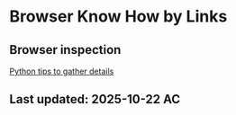 # Browser Know How by Links

## Browser inspection

[Python tips to gather details](https://github.com/Cr0mb/Browser-Data-Extraction-Scripts) 


## Last updated:   2025-10-22 AC
